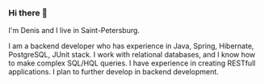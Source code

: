 ### Hi there 👋

I'm Denis and I live in Saint-Petersburg.

I am a backend developer who has experience in Java, Spring, Hibernate, PostgreSQL, JUnit stack.
I work with relational databases, and I know how to make complex SQL/HQL queries.
I have experience in creating RESTfull applications.
I plan to further develop in backend development.


<!--
**DEUS-VULT-1095/DEUS-VULT-1095** is a ✨ _special_ ✨ repository because its `README.md` (this file) appears on your GitHub profile.

Here are some ideas to get you started:

- 🔭 I’m currently working on ...
- 🌱 I’m currently learning ...
- 👯 I’m looking to collaborate on ...
- 🤔 I’m looking for help with ...
- 💬 Ask me about ...
- 📫 How to reach me: ...
- 😄 Pronouns: ...
- ⚡ Fun fact: ...
-->
